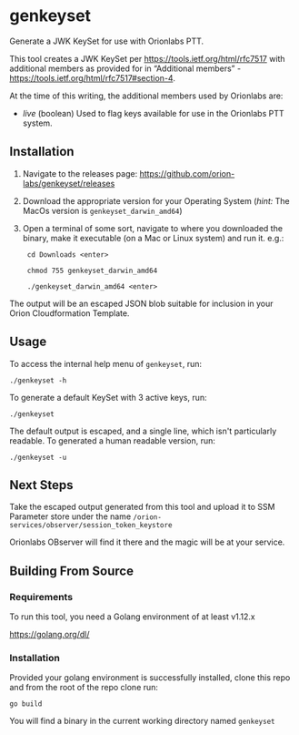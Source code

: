# genkeyset

Generate a JWK KeySet for use with Orionlabs PTT.

This tool creates a JWK KeySet per https://tools.ietf.org/html/rfc7517 with additional members as provided for in “Additional members” - https://tools.ietf.org/html/rfc7517#section-4.  

At the time of this writing, the additional members used by Orionlabs are:

* *live* (boolean)  Used to flag keys available for use in the Orionlabs PTT system.

## Installation

1. Navigate to the releases page: https://github.com/orion-labs/genkeyset/releases

2. Download the appropriate version for your Operating System (*hint:* The MacOs version is `genkeyset_darwin_amd64`)

3. Open a terminal of some sort, navigate to where you downloaded the binary, make it executable (on a Mac or Linux system) and run it.  e.g.:

        cd Downloads <enter>
        
        chmod 755 genkeyset_darwin_amd64
        
        ./genkeyset_darwin_amd64 <enter>
   
The output will be an escaped JSON blob suitable for inclusion in your Orion Cloudformation Template.


## Usage

To access the internal help menu of `genkeyset`, run:

    ./genkeyset -h
    
To generate a default KeySet with 3 active keys, run:

    ./genkeyset
  
The default output is escaped, and a single line, which isn't particularly readable.  To generated a human readable version, run:

    ./genkeyset -u
    
## Next Steps

Take the escaped output generated from this tool and upload it to SSM Parameter store under the name `/orion-services/observer/session_token_keystore`

Orionlabs OBserver will find it there and the magic will be at your service.

## Building From Source

### Requirements

To run this tool, you need a Golang environment of at least v1.12.x

https://golang.org/dl/

### Installation

Provided your golang environment is successfully installed, clone this repo and from the root of the repo clone run:

    go build
    
You will find a binary in the current working directory named `genkeyset`

